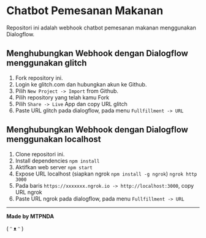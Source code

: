 # Chatbot Pemesanan Makanan

Repositori ini adalah webhook chatbot pemesanan makanan menggunakan Dialogflow.

## Menghubungkan Webhook dengan Dialogflow menggunakan glitch
1. Fork repository ini.
2. Login ke glitch.com dan hubungkan akun ke Github.
3. Pilih `New Project -> Import` from Github.
4. Pilih repository yang telah kamu Fork
5. Pilih `Share -> Live` App dan copy URL glitch
6. Paste URL glitch pada dialogflow, pada menu `Fullfillment -> URL`

## Menghubungkan Webhook dengan Dialogflow menggunakan localhost

1. Clone repositori ini.
2. Install dependencies `npm install`
3. Aktifkan web server `npm start`
4. Expose URL localhost (siapkan ngrok `npm install -g ngrok`) `ngrok http 3000`
5. Pada baris `https://xxxxxxx.ngrok.io -> http://localhost:3000`, copy URL ngrok
6. Paste URL ngrok pada dialogflow, pada menu `Fullfillment -> URL`

---

**Made by MTPNDA** 

( ᵔ ᴥ ᵔ )